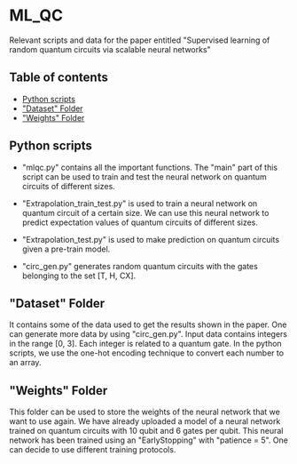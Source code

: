 # ML_QC
Relevant scripts and data for the paper entitled "Supervised learning of random quantum circuits via scalable neural networks"

## Table of contents
* [Python scripts](#python-scripts)
* ["Dataset" Folder]("Dataset"-Folder)
* ["Weights" Folder]("Weights"-Folder)

## Python scripts
- "mlqc.py" contains all the important functions. The "main" part of this script can be used to train and test the neural network on quantum circuits of different sizes.

- "Extrapolation_train_test.py" is used to train a neural network on quantum circuit of a certain size. We can use this neural network to predict expectation values of quantum circuits of different sizes.

- "Extrapolation_test.py" is used to make prediction on quantum circuits given a pre-train model.

- "circ_gen.py" generates random quantum circuits with the gates belonging to the set [T, H, CX].
 
## "Dataset" Folder
It contains some of the data used to get the results shown in the paper.
One can generate more data by using "circ_gen.py".
Input data contains integers in the range [0, 3]. Each integer is related to a quantum gate. In the python scripts, we use the one-hot encoding technique to convert each number to an array.

	
## "Weights" Folder
This folder can be used to store the weights of the neural network that we want to use again.
We have already uploaded a model of a neural network trained on quantum circuits with 10 qubit and 6 gates per qubit. This neural network has been trained using an "EarlyStopping" with "patience = 5". One can decide to use different training protocols.
